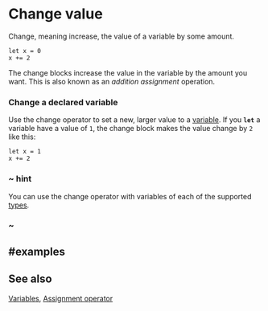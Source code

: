 # Change value

Change, meaning increase, the value of a variable by some amount.

```block
let x = 0
x += 2
```

The change blocks increase the value in the variable by the amount you want. This is also known as an *addition assignment* operation.

### Change a declared variable

Use the change operator to set a new, larger value to a [variable](/blocks/variables/var). If you **`let`** a variable have a value of `1`, the change block makes the value change by `2` like this:

```block
let x = 1
x += 2
```

### ~ hint

You can use the change operator with variables of each of the supported [types](/types).

### ~

## #examples

## See also

[Variables](/blocks/variables/var), [Assignment operator](/blocks/variables/assign)